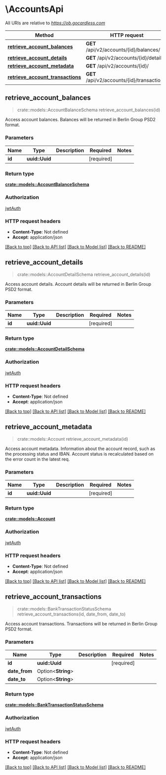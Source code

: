 # \AccountsApi

All URIs are relative to *https://ob.gocardless.com*

Method | HTTP request | Description
------------- | ------------- | -------------
[**retrieve_account_balances**](AccountsApi.md#retrieve_account_balances) | **GET** /api/v2/accounts/{id}/balances/ | 
[**retrieve_account_details**](AccountsApi.md#retrieve_account_details) | **GET** /api/v2/accounts/{id}/details/ | 
[**retrieve_account_metadata**](AccountsApi.md#retrieve_account_metadata) | **GET** /api/v2/accounts/{id}/ | 
[**retrieve_account_transactions**](AccountsApi.md#retrieve_account_transactions) | **GET** /api/v2/accounts/{id}/transactions/ | 



## retrieve_account_balances

> crate::models::AccountBalanceSchema retrieve_account_balances(id)


Access account balances.  Balances will be returned in Berlin Group PSD2 format.

### Parameters


Name | Type | Description  | Required | Notes
------------- | ------------- | ------------- | ------------- | -------------
**id** | **uuid::Uuid** |  | [required] |

### Return type

[**crate::models::AccountBalanceSchema**](AccountBalanceSchema.md)

### Authorization

[jwtAuth](../README.md#jwtAuth)

### HTTP request headers

- **Content-Type**: Not defined
- **Accept**: application/json

[[Back to top]](#) [[Back to API list]](../README.md#documentation-for-api-endpoints) [[Back to Model list]](../README.md#documentation-for-models) [[Back to README]](../README.md)


## retrieve_account_details

> crate::models::AccountDetailSchema retrieve_account_details(id)


Access account details.  Account details will be returned in Berlin Group PSD2 format.

### Parameters


Name | Type | Description  | Required | Notes
------------- | ------------- | ------------- | ------------- | -------------
**id** | **uuid::Uuid** |  | [required] |

### Return type

[**crate::models::AccountDetailSchema**](AccountDetailSchema.md)

### Authorization

[jwtAuth](../README.md#jwtAuth)

### HTTP request headers

- **Content-Type**: Not defined
- **Accept**: application/json

[[Back to top]](#) [[Back to API list]](../README.md#documentation-for-api-endpoints) [[Back to Model list]](../README.md#documentation-for-models) [[Back to README]](../README.md)


## retrieve_account_metadata

> crate::models::Account retrieve_account_metadata(id)


Access account metadata.  Information about the account record, such as the processing status and IBAN.  Account status is recalculated based on the error count in the latest req.

### Parameters


Name | Type | Description  | Required | Notes
------------- | ------------- | ------------- | ------------- | -------------
**id** | **uuid::Uuid** |  | [required] |

### Return type

[**crate::models::Account**](Account.md)

### Authorization

[jwtAuth](../README.md#jwtAuth)

### HTTP request headers

- **Content-Type**: Not defined
- **Accept**: application/json

[[Back to top]](#) [[Back to API list]](../README.md#documentation-for-api-endpoints) [[Back to Model list]](../README.md#documentation-for-models) [[Back to README]](../README.md)


## retrieve_account_transactions

> crate::models::BankTransactionStatusSchema retrieve_account_transactions(id, date_from, date_to)


Access account transactions.  Transactions will be returned in Berlin Group PSD2 format.

### Parameters


Name | Type | Description  | Required | Notes
------------- | ------------- | ------------- | ------------- | -------------
**id** | **uuid::Uuid** |  | [required] |
**date_from** | Option<**String**> |  |  |
**date_to** | Option<**String**> |  |  |

### Return type

[**crate::models::BankTransactionStatusSchema**](BankTransactionStatusSchema.md)

### Authorization

[jwtAuth](../README.md#jwtAuth)

### HTTP request headers

- **Content-Type**: Not defined
- **Accept**: application/json

[[Back to top]](#) [[Back to API list]](../README.md#documentation-for-api-endpoints) [[Back to Model list]](../README.md#documentation-for-models) [[Back to README]](../README.md)

